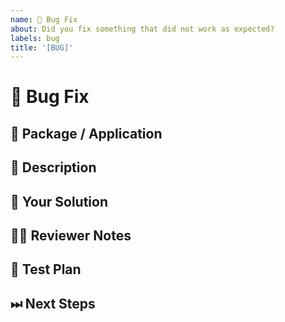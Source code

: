 ```yaml
---
name: 🐛 Bug Fix
about: Did you fix something that did not work as expected?
labels: bug
title: '[BUG]'
---
```


<!---
Thanks for filing a pull request 😄 ! Before you submit, please check the open/closed similar issues and pull requests since someone might have pushed the same thing before!
-->

# 🐛 Bug Fix

## 🔦 Package / Application

<!-- In what package(s) or application(s) have you experienced this bug? -->
<!-- [e.g.: @sensenet/query or sn-dms-demo ] -->

## 📖 Description

<!---
Provide some background and a description of the bug being fixed.
-->

## 💁 Your Solution

<!--- Describe how you fixed the bug -->

## 👩‍💻 Reviewer Notes

<!---
Provide some notes for reviewers to help them provide targeted feedback.
-->

## 📑 Test Plan

<!---
Please provide a summary of the tests affected by this work and any unique strategies employed in testing the fixes.
-->

## ⏭ Next Steps

<!---
If there is relevant follow-up work to this PR, please list any existing issues or provide brief descriptions of what you would like to do next.
-->
